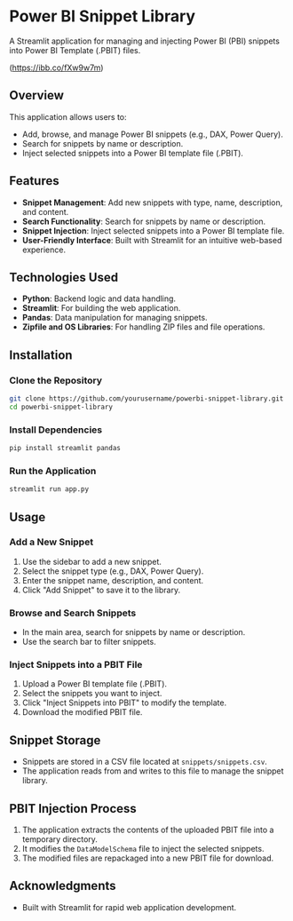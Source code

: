 # Power BI Snippet Library

A Streamlit application for managing and injecting Power BI (PBI) snippets into Power BI Template (.PBIT) files.

(https://ibb.co/fXw9w7m)


## Overview

This application allows users to:

- Add, browse, and manage Power BI snippets (e.g., DAX, Power Query).
- Search for snippets by name or description.
- Inject selected snippets into a Power BI template file (.PBIT).

## Features

- **Snippet Management**: Add new snippets with type, name, description, and content.
- **Search Functionality**: Search for snippets by name or description.
- **Snippet Injection**: Inject selected snippets into a Power BI template file.
- **User-Friendly Interface**: Built with Streamlit for an intuitive web-based experience.

## Technologies Used

- **Python**: Backend logic and data handling.
- **Streamlit**: For building the web application.
- **Pandas**: Data manipulation for managing snippets.
- **Zipfile and OS Libraries**: For handling ZIP files and file operations.

## Installation

### Clone the Repository

```bash
git clone https://github.com/yourusername/powerbi-snippet-library.git
cd powerbi-snippet-library
```

### Install Dependencies

```bash
pip install streamlit pandas
```

### Run the Application

```bash
streamlit run app.py
```

## Usage

### Add a New Snippet

1. Use the sidebar to add a new snippet.
2. Select the snippet type (e.g., DAX, Power Query).
3. Enter the snippet name, description, and content.
4. Click "Add Snippet" to save it to the library.

### Browse and Search Snippets

- In the main area, search for snippets by name or description.
- Use the search bar to filter snippets.

### Inject Snippets into a PBIT File

1. Upload a Power BI template file (.PBIT).
2. Select the snippets you want to inject.
3. Click "Inject Snippets into PBIT" to modify the template.
4. Download the modified PBIT file.

## Snippet Storage

- Snippets are stored in a CSV file located at `snippets/snippets.csv`.
- The application reads from and writes to this file to manage the snippet library.

## PBIT Injection Process

1. The application extracts the contents of the uploaded PBIT file into a temporary directory.
2. It modifies the `DataModelSchema` file to inject the selected snippets.
3. The modified files are repackaged into a new PBIT file for download.

## Acknowledgments

- Built with Streamlit for rapid web application development.